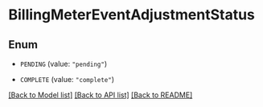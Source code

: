 # BillingMeterEventAdjustmentStatus

## Enum


* `PENDING` (value: `"pending"`)

* `COMPLETE` (value: `"complete"`)


[[Back to Model list]](../README.md#documentation-for-models) [[Back to API list]](../README.md#documentation-for-api-endpoints) [[Back to README]](../README.md)


